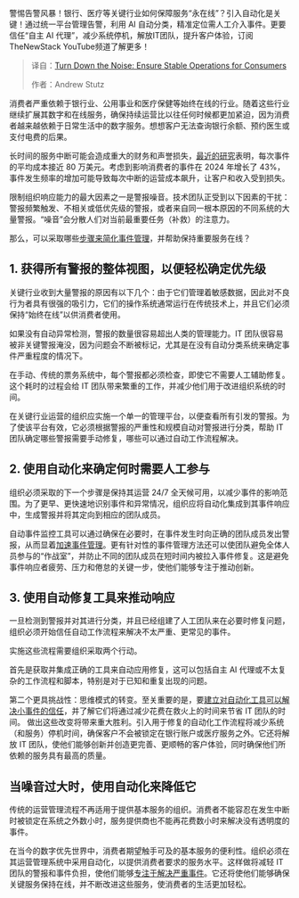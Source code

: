 <!--
title: 降低噪音：确保消费者运营稳定
cover: https://cdn.thenewstack.io/media/2025/03/1ff88984-alertoverload.jpg
summary: 警惕告警风暴！银行、医疗等关键行业如何保障服务“永在线”？引入自动化是关键！通过统一平台管理告警，利用 AI 自动分类，精准定位需人工介入事件。更要信任“自主 AI 代理”，减少系统停机，解放IT团队，提升客户体验，订阅TheNewStack YouTube频道了解更多！
-->

警惕告警风暴！银行、医疗等关键行业如何保障服务“永在线”？引入自动化是关键！通过统一平台管理告警，利用 AI 自动分类，精准定位需人工介入事件。更要信任“自主 AI 代理”，减少系统停机，解放IT团队，提升客户体验，订阅TheNewStack YouTube频道了解更多！

> 译自：[Turn Down the Noise: Ensure Stable Operations for Consumers](https://thenewstack.io/turn-down-the-noise-ensure-stable-operations-for-consumers/)
> 
> 作者：Andrew Stutz

消费者严重依赖于银行业、公用事业和医疗保健等始终在线的行业。随着这些行业继续扩展其数字和在线服务，确保持续运营比以往任何时候都更加紧迫，因为消费者越来越依赖于日常生活中的数字服务。想想客户无法查询银行余额、预约医生或支付电费的后果。

长时间的服务中断可能会造成重大的财务和声誉损失，[最近的研究](https://www.pagerduty.com/newsroom/study-cost-of-incidents/)表明，每次事件的平均成本接近 80 万美元。考虑到影响消费者的事件在 2024 年增长了 43%，事件发生频率的增加可能导致每次中断的运营成本飙升，让客户和收入受到损失。

限制组织响应能力的最大因素之一是警报噪音。技术团队正受到以下因素的干扰：警报频繁触发、不相关或低优先级的警报，或者来自同一根本原因的不同系统的大量警报。“噪音”会分散人们对当前最重要任务（补救）的注意力。

那么，可以采取哪些[步骤来简化事件管理](https://thenewstack.io/5-steps-to-cross-the-operational-chasm-in-incident-management/)，并帮助保持重要服务在线？

## 1. 获得所有警报的整体视图，以便轻松确定优先级

关键行业收到大量警报的原因有以下几个：由于它们管理着敏感数据，因此对不良行为者具有很强的吸引力，它们的操作系统通常运行在传统技术上，并且它们必须保持“始终在线”以供消费者使用。

如果没有自动异常检测，警报的数量很容易超出人类的管理能力。IT 团队很容易被非关键警报淹没，因为问题会不断被标记，尤其是在没有自动分类系统来确定事件严重程度的情况下。

在手动、传统的票务系统中，每个警报都必须检查，即使它不需要人工辅助修复。这个耗时的过程会给 IT 团队带来繁重的工作，并减少他们用于改进组织系统的时间。

在关键行业运营的组织应实施一个单一的管理平台，以便查看所有引发的警报。为了使该平台有效，它必须根据警报的严重性和规模自动对警报进行分类，帮助 IT 团队确定哪些警报需要手动修复，哪些可以通过自动工作流程解决。

## 2. 使用自动化来确定何时需要人工参与

组织必须采取的下一个步骤是保持其运营 24/7 全天候可用，以减少事件的影响范围。为了更早、更快速地识别事件和异常情况，组织应将自动化集成到其事件响应中，生成警报并将其定向到相应的团队成员。

自动事件监控工具可以通过确保在必要时，在事件发生时向正确的团队成员发出警报，从而显着[加速事件管理](https://thenewstack.io/chaos-to-control-3-steps-for-automating-incident-management/)。更有针对性的事件管理方法还可以使团队避免全体人员参与的“作战室”，并防止不同的团队成员在短时间内被拉入事件修复。这是避免事件响应者疲劳、压力和倦怠的关键一步，使他们能够专注于推动创新。

## 3. 使用自动修复工具来推动响应

一旦检测到警报并对其进行分类，并且已经组建了人工团队来在必要时修复问题，组织必须开始信任自动工作流程来解决不太严重、更常见的事件。

实施这些流程需要组织采取两个行动。

首先是获取并集成正确的工具来自动应用修复，这可以包括自主 AI 代理或不太复杂的工作流程和脚本，特别是对于已知和重复出现的问题。

第二个更具挑战性：思维模式的转变。至关重要的是，要[建立对自动化工具可以解决小事件的信任](https://thenewstack.io/how-to-build-past-basic-automated-incident-response/)，并了解它们将通过减少花费在救火上的时间来节省 IT 团队的时间。
做出这些改变将带来重大胜利。引入用于修复的自动化工作流程将减少系统（和服务）停机时间，确保客户不会被锁定在银行账户或医疗服务之外。它还将解放 IT 团队，使他们能够创新并创造更完善、更顺畅的客户体验，同时确保他们所依赖的服务具有最高的质量。

## 当噪音过大时，使用自动化来降低它

传统的运营管理流程不再适用于提供基本服务的组织。消费者不能容忍在发生中断时被锁定在系统之外数小时，服务提供商也不能再花费数小时来解决没有透明度的事件。

在当今的数字优先世界中，消费者期望触手可及的基本服务的便利性。组织必须在其运营管理系统中采用自动化，以提供消费者要求的服务水平。这样做将减轻 IT 团队的警报和事件负担，使他们能够[专注于解决严重事件](https://thenewstack.io/fast-focused-incident-response-reduce-system-noise-by-98/)。它还将使他们能够确保关键服务保持在线，并不断改进这些服务，使消费者的生活更加轻松。